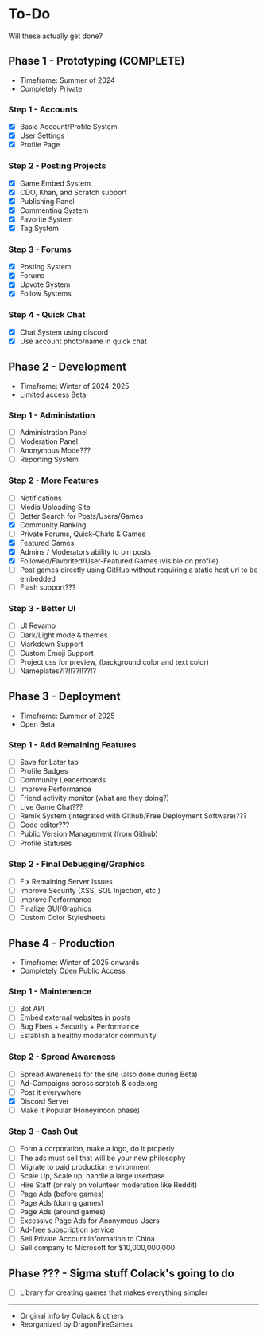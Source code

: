 # To-Do
Will these actually get done?

## Phase 1 - Prototyping (COMPLETE)
- Timeframe: Summer of 2024
- Completely Private

### Step 1 - Accounts
- [x] Basic Account/Profile System
- [x] User Settings
- [x] Profile Page

### Step 2 - Posting Projects
- [x] Game Embed System
- [x] CDO, Khan, and Scratch support
- [x] Publishing Panel
- [x] Commenting System
- [x] Favorite System
- [x] Tag System

### Step 3 - Forums
- [x] Posting System
- [x] Forums
- [x] Upvote System
- [x] Follow Systems

### Step 4 - Quick Chat
- [x] Chat System using discord
- [x] Use account photo/name in quick chat

## Phase 2 - Development
- Timeframe: Winter of 2024-2025
- Limited access Beta

### Step 1 - Administation
- [ ] Administration Panel
- [ ] Moderation Panel
- [ ] Anonymous Mode???
- [ ] Reporting System

### Step 2 - More Features
- [ ] Notifications
- [ ] Media Uploading Site
- [ ] Better Search for Posts/Users/Games
- [x] Community Ranking
- [ ] Private Forums, Quick-Chats & Games
- [x] Featured Games
- [x] Admins / Moderators ability to pin posts
- [x] Followed/Favorited/User-Featured Games (visible on profile)
- [ ] Post games directly using GitHub without requiring a static host url to be embedded
- [ ] Flash support???

### Step 3 - Better UI
- [ ] UI Revamp
- [ ] Dark/Light mode & themes
- [ ] Markdown Support
- [ ] Custom Emoji Support
- [ ] Project css for preview, (background color and text color)
- [ ] Nameplates?!?!!??!!??!?

## Phase 3 - Deployment
- Timeframe: Summer of 2025
- Open Beta

### Step 1 - Add Remaining Features
- [ ] Save for Later tab
- [ ] Profile Badges
- [ ] Community Leaderboards
- [ ] Improve Performance
- [ ] Friend activity monitor (what are they doing?)
- [ ] Live Game Chat???
- [ ] Remix System (integrated with Github/Free Deployment Software)???
- [ ] Code editor???
- [ ] Public Version Management (from Github)
- [ ] Profile Statuses

### Step 2 - Final Debugging/Graphics
- [ ] Fix Remaining Server Issues
- [ ] Improve Security (XSS, SQL Injection, etc.)
- [ ] Improve Performance
- [ ] Finalize GUI/Graphics
- [ ] Custom Color Stylesheets

## Phase 4 - Production
- Timeframe: Winter of 2025 onwards
- Completely Open Public Access

### Step 1 - Maintenence
- [ ] Bot API
- [ ] Embed external websites in posts
- [ ] Bug Fixes + Security + Performance
- [ ] Establish a healthy moderator community

### Step 2 - Spread Awareness
- [ ] Spread Awareness for the site (also done during Beta)
- [ ] Ad-Campaigns across scratch & code.org
- [ ] Post it everywhere
- [x] Discord Server
- [ ] Make it Popular (Honeymoon phase)

### Step 3 - Cash Out
- [ ] Form a corporation, make a logo, do it properly
- [ ] The ads must sell that will be your new philosophy
- [ ] Migrate to paid production environment
- [ ] Scale Up, Scale up, handle a large userbase
- [ ] Hire Staff (or rely on volunteer moderation like Reddit)
- [ ] Page Ads (before games)
- [ ] Page Ads (during games)
- [ ] Page Ads (around games)
- [ ] Excessive Page Ads for Anonymous Users
- [ ] Ad-free subscription service
- [ ] Sell Private Account information to China
- [ ] Sell company to Microsoft for $10,000,000,000

## Phase ??? - Sigma stuff Colack's going to do
- [ ] Library for creating games that makes everything simpler

---
- Original info by Colack & others
- Reorganized by DragonFireGames
